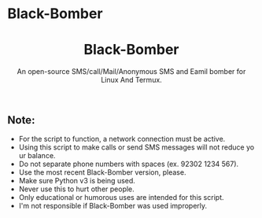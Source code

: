 # Black-Bomber
<h1 align="center">Black-Bomber</h1>
<p align="center">An open-source SMS/call/Mail/Anonymous SMS and Eamil bomber for Linux And Termux.</p><br>





## Note:

- For the script to function, a network connection must be active.
- Using this script to make calls or send SMS messages will not reduce your balance.
- Do not separate phone numbers with spaces (ex. 92302 1234 567).
- Use the most recent Black-Bomber version, please.
- Make sure Python v3 is being used.
- Never use this to hurt other people.
- Only educational or humorous uses are intended for this script.
- I'm not responsible if Black-Bomber was used improperly.
